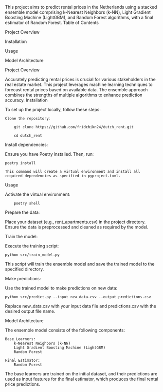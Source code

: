 This project aims to predict rental prices in the Netherlands using a stacked ensemble model comprising k-Nearest Neighbors (k-NN), Light Gradient Boosting Machine (LightGBM), and Random Forest algorithms, with a final estimator of Random Forest.
Table of Contents

Project Overview

Installation

Usage

Model Architecture



Project Overview

Accurately predicting rental prices is crucial for various stakeholders in the real estate market. This project leverages machine learning techniques to forecast rental prices based on available data. The ensemble approach combines the strengths of multiple algorithms to enhance prediction accuracy.
Installation

To set up the project locally, follow these steps:

    Clone the repository:

        git clone https://github.com/fridchikn24/dutch_rent.git

        cd dutch_rent

Install dependencies:

Ensure you have Poetry installed. Then, run:

    poetry install

    This command will create a virtual environment and install all required dependencies as specified in pyproject.toml.

Usage

Activate the virtual environment:

        poetry shell

Prepare the data:

Place your dataset (e.g., rent_apartments.csv) in the project directory. Ensure the data is preprocessed and cleaned as required by the model.

Train the model:

Execute the training script:

    python src/train_model.py

This script will train the ensemble model and save the trained model to the specified directory.

Make predictions:

Use the trained model to make predictions on new data:

    python src/predict.py --input new_data.csv --output predictions.csv

Replace new_data.csv with your input data file and predictions.csv with the desired output file name.

Model Architecture

The ensemble model consists of the following components:

    Base Learners:
        k-Nearest Neighbors (k-NN)
        Light Gradient Boosting Machine (LightGBM)
        Random Forest

    Final Estimator:
        Random Forest

The base learners are trained on the initial dataset, and their predictions are used as input features for the final estimator, which produces the final rental price predictions.
